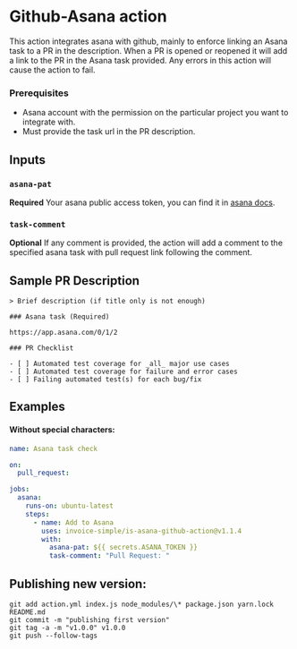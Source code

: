 # Github-Asana action

This action integrates asana with github, mainly to enforce linking an Asana task to a PR in the description. When a PR is opened or reopened it will add a link to the PR in the Asana task provided. Any errors in this action will cause the action to fail.

### Prerequisites

- Asana account with the permission on the particular project you want to integrate with.
- Must provide the task url in the PR description.

## Inputs

### `asana-pat`

**Required** Your asana public access token, you can find it in [asana docs](https://developers.asana.com/docs/#authentication-basics).

### `task-comment`

**Optional** If any comment is provided, the action will add a comment to the specified asana task with pull request link following the comment.

## Sample PR Description

```
> Brief description (if title only is not enough)

### Asana task (Required)

https://app.asana.com/0/1/2

### PR Checklist

- [ ] Automated test coverage for _all_ major use cases
- [ ] Automated test coverage for failure and error cases
- [ ] Failing automated test(s) for each bug/fix

```

## Examples

#### Without special characters:

```yaml
name: Asana task check

on:
  pull_request:

jobs:
  asana:
    runs-on: ubuntu-latest
    steps:
      - name: Add to Asana
        uses: invoice-simple/is-asana-github-action@v1.1.4
        with:
          asana-pat: ${{ secrets.ASANA_TOKEN }}
          task-comment: "Pull Request: "
```

## Publishing new version:

```
git add action.yml index.js node_modules/\* package.json yarn.lock README.md
git commit -m "publishing first version"
git tag -a -m "v1.0.0" v1.0.0
git push --follow-tags
```

